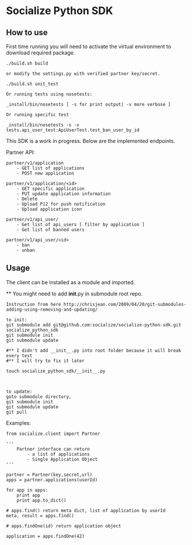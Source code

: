 Socialize Python SDK
====================

How to use
----------

First time running you will need to activate the virtual environment to download
required package.


    ./build.sh build

    or modify the settings.py with verified partner key/secret.

    ./build.sh unit_test

    Or running tests using nosetests:

    _install/bin/nosetests [ -s for print output| -v more verbose ]
    
    Or running specific test

    _install/bin/nosetests -s -v tests.api_user_test:ApiUserTest.test_ban_user_by_id
    
    

This SDK is a work in progress. Below are the implemented endpoints.
 

Partner API:

    partner/v1/application
        - GET list of applications
        - POST new application

    partner/v1/application/<id>
        - GET specific application
        - PUT update application information
        - Delete
        - Upload P12 for push notification
        - Upload application icon

    partner/v1/api_user/
        - Get list of api_users [ filter by application ]
        - Get list of banned users

    partner/v1/api_user/<id>
        - ban
        - unban


Usage
-----

The client can be installed as a module and imported.

** You might need to add __init__.py in submodule root repo.

    Instruction from here http://chrisjean.com/2009/04/20/git-submodules-adding-using-removing-and-updating/

    to init:
    git submodule add git@github.com:socialize/socialize-python-sdk.git socialize_python_sdk
    git submodule init
    git submodule update
    
    #** I didn't add __init__.py into root folder because it will break every test
    #** I will try to fix it later
    
    touch socialize_python_sdk/__init__.py

    

    to update:
    goto submodule directory, 
    git submodule init
    git submodule update
    git pull



Examples:

    
    from socialize.client import Partner
    
    '''
        Partner interface can return
            - a list of applications
            - Single Application Object
    '''

    partner = Partner(key,secret,url)  
    apps = partner.applications(userId)

    for app in apps:
        print app
        print app.to_dict()

    # apps.find() return meta dict, list of application by userId
    meta, result = apps.find()
    
    # apps.findOne(id) return application object
    
    application = apps.findOne(42)




